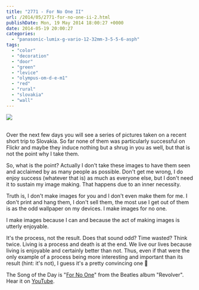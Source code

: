```yaml
---
title: "2771 - For No One II"
url: /2014/05/2771-for-no-one-ii-2.html
publishDate: Mon, 19 May 2014 18:00:27 +0000
date: 2014-05-19 20:00:27
categories: 
  - "panasonic-lumix-g-vario-12-32mm-3-5-5-6-asph"
tags: 
  - "color"
  - "decoration"
  - "door"
  - "green"
  - "levice"
  - "olympus-om-d-e-m1"
  - "red"
  - "rural"
  - "slovakia"
  - "wall"
---
```

<div class="container">
<div class="center"><a target="_blank" href="https://d25zfm9zpd7gm5.cloudfront.net/1200x1200/2014/20140512_121029_lr.jpg"><img src="https://d25zfm9zpd7gm5.cloudfront.net/0600x0600/2014/20140512_121029_lr.jpg" /></a></div>
</div>
<br />

Over the next few days you will see a series of pictures taken on a recent short trip to Slovakia. So far none of them was particularly successful on Flickr and maybe they induce nothing but a shrug in you as well, but that is not the point why I take them.

So, what is the point? Actually I don't take these images to have them seen and acclaimed by as many people as possible. Don't get me wrong, I do enjoy success (whatever that is) as much as everyone else, but I don't need it to sustain my image making. That happens due to an inner necessity. 

<a target="_blank" href="https://d25zfm9zpd7gm5.cloudfront.net/1200x1200/2014/20140512_120941_lr.jpg"><img style="margin: 0pt 10px 0pt 0px; float: left;" src="https://d25zfm9zpd7gm5.cloudfront.net/0150x0150/2014/20140512_120941_lr.jpg" alt="" border="0" /></a> Truth is, I don't make images for you and I don't even make them for me. I don't print and hang them, I don't sell them, the most use I get out of them is as the odd wallpaper on my devices. I make images for no one.

I make images because I can and because the act of making images is utterly enjoyable. 

It's the process, not the result. Does that sound odd? Time wasted? Think twice. Living is a process and death is at the end. We live our lives because living is enjoyable and certainly better than not. Thus, even if that were the only example of a process being more interesting and important than its result (hint: it's not), I guess it's a pretty convincing one 🙂

The Song of the Day is "<a href="http://www.lyricsmode.com/lyrics/b/beatles/for_no_one.html" target="_blank">For No One</a>" from the Beatles album "Revolver". Hear it on <a href="https://www.youtube.com/watch?v=J6iAykoKLog" target="_blank">YouTube</a>.
